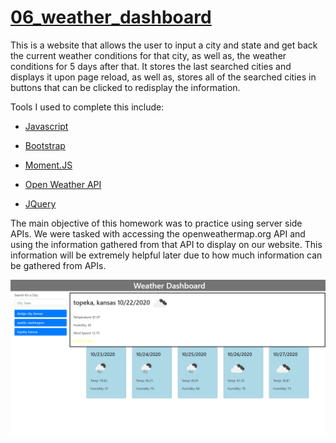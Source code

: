 # [06_weather_dashboard](https://millsy4.github.io/06_weather_dashboard/)

This is a website that allows the user to input a city and state and get back the current weather conditions for that city, as well as, the weather conditions for 5 days after that.  It stores the last searched cities and displays it upon page reload, as well as, stores all of the searched cities in buttons that can be clicked to redisplay the information.

Tools I used to complete this include:

- [Javascript](https://www.javascript.com/)

- [Bootstrap](https://getbootstrap.com/)

- [Moment.JS](https://momentjs.com/)

- [Open Weather API](https://openweathermap.org/api)

- [JQuery](https://jquery.com/)

The main objective of this homework was to practice using server side APIs.  We were tasked with accessing the openweathermap.org API and using the information gathered from that API to display on our website.  This information will be extremely helpful later due to how much information can be gathered from APIs.

![Picture of Main Page](./images/website_screenshot.png)
